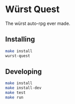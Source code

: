 # Würst Quest
The würst auto-rpg ever made.

## Installing
```bash
make install
wurst-quest
```

## Developing
```bash
make install
make install-dev
make test
make run
```

